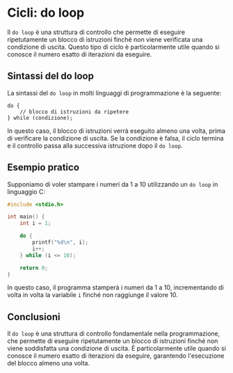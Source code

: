 # Cicli: do loop

Il `do loop` è una struttura di controllo che permette di eseguire ripetutamente un blocco di istruzioni finché non viene verificata una condizione di uscita. Questo tipo di ciclo è particolarmente utile quando si conosce il numero esatto di iterazioni da eseguire.

## Sintassi del do loop

La sintassi del `do loop` in molti linguaggi di programmazione è la seguente:

```
do {
    // blocco di istruzioni da ripetere
} while (condizione);
```

In questo caso, il blocco di istruzioni verrà eseguito almeno una volta, prima di verificare la condizione di uscita. Se la condizione è falsa, il ciclo termina e il controllo passa alla successiva istruzione dopo il `do loop`.

## Esempio pratico

Supponiamo di voler stampare i numeri da 1 a 10 utilizzando un `do loop` in linguaggio C:

```c
#include <stdio.h>

int main() {
    int i = 1;

    do {
        printf("%d\n", i);
        i++;
    } while (i <= 10);

    return 0;
}
```

In questo caso, il programma stamperà i numeri da 1 a 10, incrementando di volta in volta la variabile `i` finché non raggiunge il valore 10.

## Conclusioni

Il `do loop` è una struttura di controllo fondamentale nella programmazione, che permette di eseguire ripetutamente un blocco di istruzioni finché non viene soddisfatta una condizione di uscita. È particolarmente utile quando si conosce il numero esatto di iterazioni da eseguire, garantendo l'esecuzione del blocco almeno una volta.
